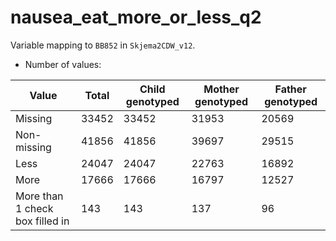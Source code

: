 # nausea_eat_more_or_less_q2
Variable mapping to `BB852` in `Skjema2CDW_v12`.
- Number of values:

| Value | Total | Child genotyped | Mother genotyped | Father genotyped |
| ----- | ----- | --------------- | ---------------- | ---------------- |
| Missing | 33452 | 33452 | 31953 | 20569 |
| Non-missing | 41856 | 41856 | 39697 | 29515 |
| Less | 24047 | 24047 | 22763 |16892 |
| More | 17666 | 17666 | 16797 |12527 |
| More than 1 check box filled in | 143 | 143 | 137 |96 |



